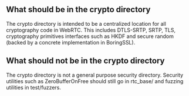 ## What should be in the crypto directory
The crypto directory is intended to be a centralized location for all
cryptography code in WebRTC. This includes DTLS-SRTP, SRTP, TLS, cryptography
primitives interfaces such as HKDF and secure random (backed by a concrete
implementation in BoringSSL).

## What should not be in the crypto directory
The crypto directory is not a general purpose security directory. Security
utilities such as ZeroBufferOnFree should still go in rtc_base/ and fuzzing
utilities in test/fuzzers.
